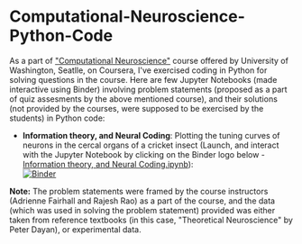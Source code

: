 # Computational-Neuroscience-Python-Code

As a part of ["Computational Neuroscience"](https://www.coursera.org/learn/computational-neuroscience) course offered by University of Washington, Seatlle, on Coursera, I've exercised coding in Python for solving questions in the course. Here are few Jupyter Notebooks (made interactive using Binder) involving problem statements (proposed as a part of quiz assesments by the above mentioned course), and their solutions (not provided by the courses, were supposed to be exercised by the students) in Python code: 

* **Information theory, and Neural Coding**: Plotting the tuning curves of neurons in the cercal organs of a cricket insect (Launch, and interact with the Jupyter Notebook by clicking on the Binder logo below - [Information theory, and Neural Coding.ipynb](https://hub.gke.mybinder.org/user/artisticsynapse-nce-python-code-d8fizn36/notebooks/Jupyter%20Notebooks/Information%20theory%2C%20and%20Neural%20Coding.ipynb)): <br>
[![Binder](https://mybinder.org/badge_logo.svg)](https://mybinder.org/v2/gh/artisticsynapse/Computational-Neuroscience-Python-Code/master)

**Note:** The problem statements were framed by the course instructors (Adrienne Fairhall and Rajesh Rao) as a part of the course, and the data (which was used in solving the problem statement) provided was either taken from reference textbooks (in this case, "Theoretical Neuroscience" by Peter Dayan), or experimental data. 



